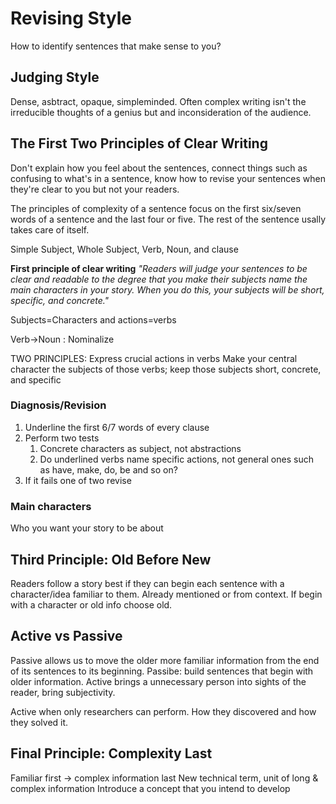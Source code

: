 # Revising Style
How to identify sentences that make sense to you?

## Judging Style
Dense, asbtract, opaque, simpleminded.
Often complex writing isn't the irreducible thoughts of a genius but and inconsideration of the audience. 

## The First Two Principles of Clear Writing
Don't explain how you feel about the sentences, connect things such as confusing to what's in a sentence, know how to revise your sentences when they're clear to you but not your readers. 

The principles of complexity of a sentence focus on the first six/seven words of a sentence and the last four or five. The rest of the sentence usally takes care of itself. 

Simple Subject, Whole Subject, Verb, Noun, and clause

**First principle of clear writing**
*"Readers will judge your sentences to be clear and readable to the degree that you make their subjects name the main characters in your story. When you do this, your subjects will be short, specific, and concrete."*

Subjects=Characters and actions=verbs

Verb->Noun : Nominalize

TWO PRINCIPLES:
Express crucial actions in verbs
Make your central character the subjects of those verbs; keep those subjects short, concrete, and specific

### Diagnosis/Revision
1. Underline the first 6/7 words of every clause
2. Perform two tests
	1. Concrete characters as subject, not abstractions
	2. Do underlined verbs name specific actions, not general ones such as have, make, do, be and so on?
3. If it fails one of two revise

### Main characters
Who you want your story to be about

## Third Principle: Old Before New
Readers follow a story best if they can begin each sentence with a character/idea familiar to them. Already mentioned or from context.
If begin with a character or old info choose old.

## Active vs Passive
Passive allows us to move the older more familiar information from the end of its sentences to its beginning. Passibe: build sentences that begin with older information. Active brings a unnecessary person into sights of the reader, bring subjectivity.

Active when only researchers can perform. How they discovered and how they solved it.

## Final Principle: Complexity Last
Familiar first -> complex information last
New technical term, unit of long & complex information
Introduce a concept that you intend to develop

